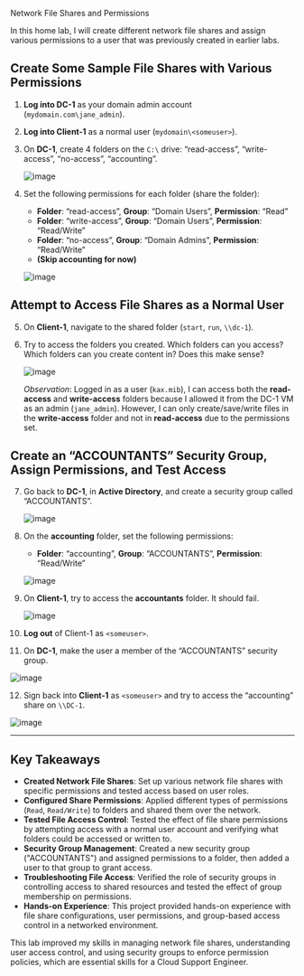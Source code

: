 Network File Shares and Permissions

In this home lab, I will create different network file shares and assign various permissions to a user that was previously created in earlier labs.

## Create Some Sample File Shares with Various Permissions

1. **Log into DC-1** as your domain admin account (`mydomain.com\jane_admin`).
2. **Log into Client-1** as a normal user (`mydomain\<someuser>`).
3. On **DC-1**, create 4 folders on the `C:\` drive: “read-access”, “write-access”, “no-access”, “accounting”.

   ![image](https://github.com/user-attachments/assets/d9531b1c-9d69-4e52-9f41-a5528532213e)

4. Set the following permissions for each folder (share the folder):
   - **Folder**: “read-access”, **Group**: “Domain Users”, **Permission**: “Read”
   - **Folder**: “write-access”, **Group**: “Domain Users”, **Permission**: “Read/Write”
   - **Folder**: “no-access”, **Group**: “Domain Admins”, **Permission**: “Read/Write”
   - **(Skip accounting for now)**

   ![image](https://github.com/user-attachments/assets/970aaaea-5d3f-45c1-a5a4-9beace95f48c)

## Attempt to Access File Shares as a Normal User

5. On **Client-1**, navigate to the shared folder (`start`, `run`, `\\dc-1`).
6. Try to access the folders you created. Which folders can you access? Which folders can you create content in? Does this make sense?

   ![image](https://github.com/user-attachments/assets/89a1ebd8-8da3-42c8-b67b-5c7de4854c2f)
   
   *Observation*: Logged in as a user (`kax.mib`), I can access both the **read-access** and **write-access** folders because I allowed it from the DC-1 VM as an admin (`jane_admin`). However, I can only create/save/write files in the **write-access** folder and not in **read-access** due to the permissions set.

## Create an “ACCOUNTANTS” Security Group, Assign Permissions, and Test Access

7. Go back to **DC-1**, in **Active Directory**, and create a security group called “ACCOUNTANTS”.

   ![image](https://github.com/user-attachments/assets/00ae3dfc-1614-4dd5-87c8-ef98d933a170)

8. On the **accounting** folder, set the following permissions:
   - **Folder**: “accounting”, **Group**: “ACCOUNTANTS”, **Permission**: “Read/Write”

   ![image](https://github.com/user-attachments/assets/80aabe8d-c4a8-4a3d-8163-f05a215970a2)

9. On **Client-1**, try to access the **accountants** folder. It should fail.

   ![image](https://github.com/user-attachments/assets/5dd2347c-3df5-4557-a107-cfde13cccb98)

10. **Log out** of Client-1 as `<someuser>`.
11. On **DC-1**, make the user a member of the “ACCOUNTANTS” security group.

   ![image](https://github.com/user-attachments/assets/6c2eb1da-def7-4814-89f3-9f33e45fac5b)

12. Sign back into **Client-1** as `<someuser>` and try to access the “accounting” share on `\\DC-1`.

   ![image](https://github.com/user-attachments/assets/802f17f4-8d0b-4ef5-8a2e-a43e05d4c20b)
   
---

## Key Takeaways

- **Created Network File Shares**: Set up various network file shares with specific permissions and tested access based on user roles.
- **Configured Share Permissions**: Applied different types of permissions (`Read`, `Read/Write`) to folders and shared them over the network.
- **Tested File Access Control**: Tested the effect of file share permissions by attempting access with a normal user account and verifying what folders could be accessed or written to.
- **Security Group Management**: Created a new security group ("ACCOUNTANTS") and assigned permissions to a folder, then added a user to that group to grant access.
- **Troubleshooting File Access**: Verified the role of security groups in controlling access to shared resources and tested the effect of group membership on permissions.
- **Hands-on Experience**: This project provided hands-on experience with file share configurations, user permissions, and group-based access control in a networked environment.

This lab improved my skills in managing network file shares, understanding user access control, and using security groups to enforce permission policies, which are essential skills for a Cloud Support Engineer.

